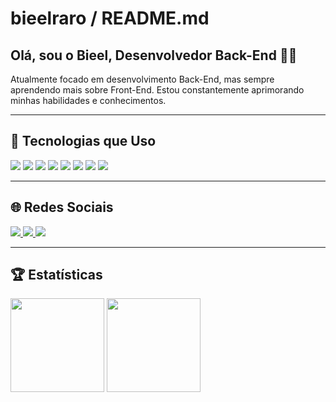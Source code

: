 # bieelraro / README.md

## Olá, sou o Bieel, Desenvolvedor Back-End 👨‍💻

Atualmente focado em desenvolvimento Back-End, mas sempre aprendendo mais sobre Front-End. Estou constantemente aprimorando minhas habilidades e conhecimentos.

---

## 🧰 Tecnologias que Uso

<p>
  <img src="https://img.shields.io/badge/-HTML-05122A?style=flat&logo=html5" />
  <img src="https://img.shields.io/badge/-CSS-05122A?style=flat&logo=css3" />
  <img src="https://img.shields.io/badge/-JavaScript-05122A?style=flat&logo=javascript" />
  <img src="https://img.shields.io/badge/-C%23-05122A?style=flat&logo=c-sharp" />
  <img src="https://img.shields.io/badge/-SQL-05122A?style=flat&logo=postgresql" />
  <img src="https://img.shields.io/badge/-MySQL-05122A?style=flat&logo=mysql" />
  <img src="https://img.shields.io/badge/-Node.js-05122A?style=flat&logo=node.js" />
  <img src="https://img.shields.io/badge/-Git-05122A?style=flat&logo=git" />
</p>

---

## 🌐 Redes Sociais

<p>
  <a href="https://www.linkedin.com/in/seu-perfil">
    <img src="https://img.shields.io/badge/-LinkedIn-05122A?style=flat&logo=linkedin" />
  </a>
  <a href="https://www.instagram.com/seu-perfil">
    <img src="https://img.shields.io/badge/-Instagram-05122A?style=flat&logo=instagram" />
  </a>
  <a href="https://discord.com/users/seu-id">
    <img src="https://img.shields.io/badge/-Discord-05122A?style=flat&logo=discord" />
  </a>
</p>

---

## 🏆 Estatísticas

<p align="left">
  <img src="https://github-readme-stats.vercel.app/api?username=bieelraro&show_icons=true&theme=default" height="150"/>
  <img src="https://github-readme-stats.vercel.app/api/top-langs/?username=bieelraro&layout=compact&theme=default" height="150"/>
</p>
